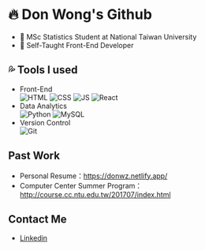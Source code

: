 # 🔥 Don Wong's Github
- 🏫 MSc Statistics Student at National Taiwan University</br>
- 📓 Self-Taught Front-End Developer

## 💦 Tools I used
- Front-End </br>
![HTML](https://img.icons8.com/color/96/html-5--v1.png)
![CSS](https://img.icons8.com/color/96/css3.png)
![JS](https://img.icons8.com/color/96/javascript--v1.png)
![React](https://img.icons8.com/color/96/react-native.png)
- Data Analytics </br>
![Python](https://img.icons8.com/color/96/python--v1.png)
![MySQL](https://img.icons8.com/color/96/mysql-logo.png)
- Version Control </br>
![Git](https://img.icons8.com/color/96/git.png)

## Past Work
- Personal Resume：https://donwz.netlify.app/
- Computer Center Summer Program：http://course.cc.ntu.edu.tw/201707/index.html

## Contact Me
- [Linkedin](https://www.linkedin.com/in/doncjwong/)
